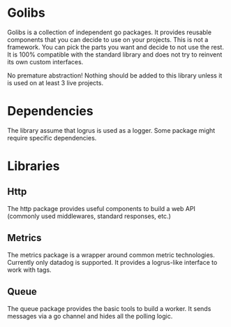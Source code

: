 # Golibs

Golibs is a collection of independent go packages. It provides reusable components that you can decide to use on your projects.
This is not a framework. You can pick the parts you want and decide to not use the rest.
It is 100% compatible with the standard library and does not try to reinvent its own custom interfaces.

No premature abstraction! Nothing should be added to this library unless it is used on at least 3 live projects.

# Dependencies

The library assume that logrus is used as a logger.
Some package might require specific dependencies.

# Libraries

## Http

The http package provides useful components to build a web API (commonly used middlewares, standard responses, etc.)

## Metrics

The metrics package is a wrapper around common metric technologies. Currently only datadog is supported.
It provides a logrus-like interface to work with tags.

## Queue

The queue package provides the basic tools to build a worker. It sends messages via a go channel and hides all the polling logic.
